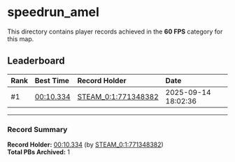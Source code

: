 # speedrun_amel

This directory contains player records achieved in the **60 FPS** category for this map.

## Leaderboard

| Rank | Best Time | Record Holder | Date                |
| :--- | :-------- | :------------ | :------------------ |
| #1   | [00:10.334](./00010334_STEAM_0_1_771348382_20250914-180236.zip) | [STEAM_0:1:771348382](https://speedrun16.com/profile/STEAM_0:1:771348382)   | 2025-09-14 18:02:36 |

---

### Record Summary
**Record Holder:** [00:10.334](./00010334_STEAM_0_1_771348382_20250914-180236.zip) (by [STEAM_0:1:771348382](https://speedrun16.com/profile/STEAM_0:1:771348382))  
**Total PBs Archived:** 1